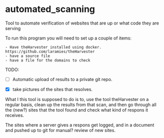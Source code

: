 # automated_scanning
Tool to automate verification of websites that are up or what code they are serving

To run this program you will need to set up a couple of items:

    - Have theHarvester installed using docker. https://github.com/laramies/theHarvester
    - have a source file
    - have a file for the domains to check

TODO:
- [ ] Automatic upload of results to a private git repo.
- [x] take pictures of the sites that resolves.


What I this tool is supposed to do is to, use the tool theHarvester on a regular basis, clean up the results from that scan, and then go through all the (new?) sites that the tool found and check what kind of respons it receives.

The sites where a server gives a respons get logged, and in a document and pushed up to git for manual? review of new sites.


